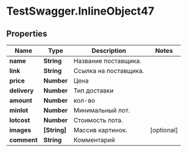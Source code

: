 # TestSwagger.InlineObject47

## Properties

Name | Type | Description | Notes
------------ | ------------- | ------------- | -------------
**name** | **String** | Название поставщика. | 
**link** | **String** | Ссылка на поставщика. | 
**price** | **Number** | Цена | 
**delivery** | **Number** | Тип доставки | 
**amount** | **Number** | кол-во | 
**minlot** | **Number** | Минимальный лот. | 
**lotcost** | **Number** | Стоимость лота. | 
**images** | **[String]** | Массив картинок. | [optional] 
**comment** | **String** | Комментарий | 


